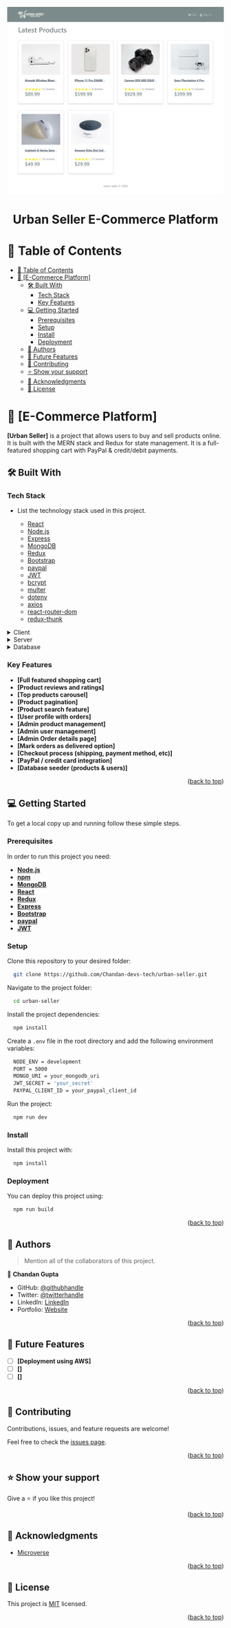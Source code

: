 <a name="readme-top"></a>

<div align="center">
  <!-- You are encouraged to replace this logo with your own! Otherwise you can also remove it. -->
  <img src="./frontend/public/assets/urban_seller_app.png" alt="logo" />
  <br/>

  <h1><b>Urban Seller E-Commerce Platform</b></h1>
</div>

<!-- TABLE OF CONTENTS -->

# 📗 Table of Contents

- [📗 Table of Contents](#-table-of-contents)
- [📖 \[E-Commerce Platform\] ](#-e-commerce-platform-)
  - [🛠 Built With ](#-built-with-)
    - [Tech Stack ](#tech-stack-)
    - [Key Features ](#key-features-)
  - [💻 Getting Started ](#-getting-started-)
    - [Prerequisites](#prerequisites)
    - [Setup](#setup)
    - [Install](#install)
    - [Deployment](#deployment)
  - [👥 Authors ](#-authors-)
  - [🔭 Future Features ](#-future-features-)
  - [🤝 Contributing ](#-contributing-)
  - [⭐️ Show your support ](#️-show-your-support-)
  - [🙏 Acknowledgments ](#-acknowledgments-)
  - [📝 License ](#-license-)

<!-- PROJECT DESCRIPTION -->

# 📖 [E-Commerce Platform] <a name="about-project"></a>

**[Urban Seller]** is a project that allows users to buy and sell products online. It is built with the MERN stack and Redux for state management.
It is a full-featured shopping cart with PayPal & credit/debit payments.

## 🛠 Built With <a name="built-with"></a>

### Tech Stack <a name="tech-stack"></a>

- List the technology stack used in this project.

  - [React](https://reactjs.org/)
  - [Node.js](https://nodejs.org/)
  - [Express](https://expressjs.com/)
  - [MongoDB](https://www.mongodb.com/)
  - [Redux](https://redux.js.org/)
  - [Bootstrap](https://getbootstrap.com/)
  - [paypal](https://developer.paypal.com/docs/api/overview/)
  - [JWT](https://jwt.io/)
  - [bcrypt](https://www.npmjs.com/package/bcrypt)
  - [multer](https://www.npmjs.com/package/multer)
  - [dotenv](https://www.npmjs.com/package/dotenv)
  - [axios](https://www.npmjs.com/package/axios)
  - [react-router-dom](https://www.npmjs.com/package/react-router-dom)
  - [redux-thunk](https://www.npmjs.com/package/redux-thunk)

<details>
  <summary>Client</summary>
  <ul>
    <li><a href="https://reactjs.org/">React.js</a></li>
    <li><a href="https://redux.js.org/">Redux</a></li>
    <li><a href="https://reactrouter.com/">React Router</a></li>
    <li><a href="https://getbootstrap.com/">Bootstrap</a></li>
    <li><a href="https://reactjs.org/">React.js</a></li>
  </ul>
</details>

<details>
  <summary>Server</summary>
  <ul>
    <li><a href="https://expressjs.com/">Express.js</a></li>
    <li><a href="https://nodejs.org/">Node.js</a></li>
    <li><a href="https://www.mongodb.com/">MongoDB</a></li>
    <li><a href="https://www.npmjs.com/package/bcrypt">bcrypt</a></li>
    <li><a href="https://www.npmjs.com/package/multer">multer</a></li>
    <li><a href="https://www.npmjs.com/package/dotenv">dotenv</a></li>
    <li><a href="https://www.npmjs.com/package/axios">axios</a></li>
    <li><a href="https://www.npmjs.com/package/redux-thunk">redux-thunk</a></li>
  </ul>
</details>

<details>
<summary>Database</summary>
  <ul>
    <li><a href="https://www.mongodb.com/">MongoDB</a></li>
  </ul>
</details>

<!-- Features -->

### Key Features <a name="key-features"></a>

- **[Full featured shopping cart]**
- **[Product reviews and ratings]**
- **[Top products carousel]**
- **[Product pagination]**
- **[Product search feature]**
- **[User profile with orders]**
- **[Admin product management]**
- **[Admin user management]**
- **[Admin Order details page]**
- **[Mark orders as delivered option]**
- **[Checkout process (shipping, payment method, etc)]**
- **[PayPal / credit card integration]**
- **[Database seeder (products & users)]**

<p align="right">(<a href="#readme-top">back to top</a>)</p>

<!-- GETTING STARTED -->

## 💻 Getting Started <a name="getting-started"></a>

To get a local copy up and running follow these simple steps.

### Prerequisites

In order to run this project you need:

- **[Node.js](https://nodejs.org/en/download/)**
- **[npm](https://www.npmjs.com/get-npm)**
- **[MongoDB](https://www.mongodb.com/try/download/community)**
- **[React](https://reactjs.org/docs/getting-started.html)**
- **[Redux](https://redux.js.org/introduction/getting-started)**
- **[Express](https://expressjs.com/en/starter/installing.html)**
- **[Bootstrap](https://getbootstrap.com/docs/5.0/getting-started/introduction/)**
- **[paypal](https://developer.paypal.com/docs/api/overview/)**
- **[JWT](https://jwt.io/)**

### Setup

Clone this repository to your desired folder:

```sh
  git clone https://github.com/Chandan-devs-tech/urban-seller.git
```

Navigate to the project folder:

```sh
  cd urban-seller
```

Install the project dependencies:

```sh
  npm install
```

Create a `.env` file in the root directory and add the following environment variables:

```sh
  NODE_ENV = development
  PORT = 5000
  MONGO_URI = your_mongodb_uri
  JWT_SECRET = 'your_secret'
  PAYPAL_CLIENT_ID = your_paypal_client_id
```

Run the project:

```sh
  npm run dev
```

### Install

Install this project with:

```sh
  npm install
```

### Deployment

You can deploy this project using:

```sh
  npm run build
```

<p align="right">(<a href="#readme-top">back to top</a>)</p>

<!-- AUTHORS -->

## 👥 Authors <a name="authors"></a>

> Mention all of the collaborators of this project.

👤 **Chandan Gupta**

- GitHub: [@githubhandle](https://github.com/chandan-devs-tech)
- Twitter: [@twitterhandle](https://twitter.com/chandanguptadev)
- LinkedIn: [LinkedIn](https://www.linkedin.com/in/chandangupta-devs/)
- Portfolio: [Website](https://chandan-devs-tech.github.io/Personal-Portfolio/)

<p align="right">(<a href="#readme-top">back to top</a>)</p>

<!-- FUTURE FEATURES -->

## 🔭 Future Features <a name="future-features"></a>

- [ ] **[Deployment using AWS]**
- [ ] **[]**
- [ ] **[]**

<p align="right">(<a href="#readme-top">back to top</a>)</p>

<!-- CONTRIBUTING -->

## 🤝 Contributing <a name="contributing"></a>

Contributions, issues, and feature requests are welcome!

Feel free to check the [issues page](https://github.com/Chandan-devs-tech/urban-seller/issues).

<p align="right">(<a href="#readme-top">back to top</a>)</p>

<!-- SUPPORT -->

## ⭐️ Show your support <a name="support"></a>

Give a ⭐️ if you like this project!

<p align="right">(<a href="#readme-top">back to top</a>)</p>

<!-- ACKNOWLEDGEMENTS -->

## 🙏 Acknowledgments <a name="acknowledgements"></a>

- [Microverse](https://www.microverse.org/)

<p align="right">(<a href="#readme-top">back to top</a>)</p>

<!-- LICENSE -->

## 📝 License <a name="license"></a>

This project is [MIT](https://github.com/Chandan-devs-tech/urban-seller/blob/backend/MIT.md) licensed.

<p align="right">(<a href="#readme-top">back to top</a>)</p>
